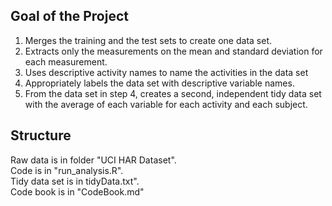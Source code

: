 ## Goal of the Project
1. Merges the training and the test sets to create one data set.
2. Extracts only the measurements on the mean and standard deviation for each measurement.
3. Uses descriptive activity names to name the activities in the data set
4. Appropriately labels the data set with descriptive variable names.
5. From the data set in step 4, creates a second, independent tidy data set with the average of each variable for each activity and each subject.

## Structure
Raw data is in folder "UCI HAR Dataset". <br />
Code is in "run_analysis.R". <br />
Tidy data set is in tidyData.txt". <br />
Code book is in "CodeBook.md"
